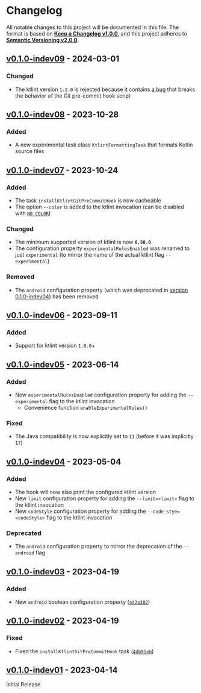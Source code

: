<!--
  Copyright (c) 2024 Michael Federczuk
  SPDX-License-Identifier: CC-BY-SA-4.0
-->

<!-- markdownlint-disable no-duplicate-heading -->

# Changelog #

All notable changes to this project will be documented in this file.
The format is based on [**Keep a Changelog v1.0.0**](https://keepachangelog.com/en/1.0.0/),
and this project adheres to [**Semantic Versioning v2.0.0**](https://semver.org/spec/v2.0.0.html).

## [v0.1.0-indev09] - 2024-03-01 ##

[v0.1.0-indev09]: <https://github.com/mfederczuk/ktlint-github-gradle-plugin/releases/tag/v0.1.0-indev09>

### Changed ###

* The ktlint version `1.2.0` is rejected because it contains
  [a bug](https://github.com/pinterest/ktlint/issues/2578) that breaks the behavior of the Git pre-commit hook script

## [v0.1.0-indev08] - 2023-10-28 ##

[v0.1.0-indev08]: <https://github.com/mfederczuk/ktlint-github-gradle-plugin/releases/tag/v0.1.0-indev08>

### Added ###

* A new experimental task class `KtlintFormattingTask` that formats Kotlin source files

## [v0.1.0-indev07] - 2023-10-24 ##

[v0.1.0-indev07]: <https://github.com/mfederczuk/ktlint-github-gradle-plugin/releases/tag/v0.1.0-indev07>

### Added ###

* The task `installKtlintGitPreCommitHook` is now cacheable
* The option `--color` is added to the ktlint invocation (can be disabled with [`NO_COLOR`](https://no-color.org/))

### Changed ###

* The minimum supported version of ktlint is now **`0.50.0`**
* The configuration property `experimentalRulesEnabled` was renamed to just `experimental`
  (to mirror the name of the actual ktlint flag `--experimental`)

### Removed ###

* The `android` configuration property (which was deprecated in [version 0.1.0-indev04](#v010-indev04---2023-05-04))
  has been removed

## [v0.1.0-indev06] - 2023-09-11 ##

[v0.1.0-indev06]: <https://github.com/mfederczuk/ktlint-github-gradle-plugin/releases/tag/v0.1.0-indev06>

### Added ###

* Support for ktlint version `1.0.0`+

## [v0.1.0-indev05] - 2023-06-14 ##

[v0.1.0-indev05]: <https://github.com/mfederczuk/ktlint-github-gradle-plugin/releases/tag/v0.1.0-indev05>

### Added ###

* New `experimentalRulesEnabled` configuration property for adding the `--experimental` flag to the ktlint invocation
  * Convenience function `enableExperimentalRules()`

### Fixed ###

* The Java compatibility is now explicitly set to `11` (before it was implicitly `17`)

## [v0.1.0-indev04] - 2023-05-04 ##

[v0.1.0-indev04]: <https://github.com/mfederczuk/ktlint-github-gradle-plugin/releases/tag/v0.1.0-indev04>

### Added ###

* The hook will now also print the configured ktlint version
* New `limit` configuration property for adding the `--limit=<limit>` flag to the ktlint invocation
* New `codeStyle` configuration property for adding the `--code-stye=<codeStyle>` flag to the ktlint invocation

### Deprecated ###

* The `android` configuration property to mirror the deprecation of the `--android` flag

## [v0.1.0-indev03] - 2023-04-19 ##

[v0.1.0-indev03]: <https://github.com/mfederczuk/ktlint-github-gradle-plugin/releases/tag/v0.1.0-indev03>

### Added ###

* New `android` boolean configuration property ([`ad2a302`](https://github.com/mfederczuk/ktlint-gradle-plugin/commit/ad2a302d6f56993ae766cfe61a4414159f48bf4c))

## [v0.1.0-indev02] - 2023-04-19 ##

[v0.1.0-indev02]: <https://github.com/mfederczuk/ktlint-github-gradle-plugin/releases/tag/v0.1.0-indev02>

### Fixed ###

* Fixed the `installKtlintGitPreCommitHook` task ([`4db95eb`](https://github.com/mfederczuk/ktlint-gradle-plugin/commit/4db95ebbb7ab24837b4a82b8a0cd4374fd0ce98d))

## [v0.1.0-indev01] - 2023-04-14 ##

[v0.1.0-indev01]: <https://github.com/mfederczuk/ktlint-github-gradle-plugin/releases/tag/v0.1.0-indev01>

Initial Release
